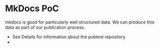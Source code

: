 # MkDocs PoC

mkdocs is good for particularly well structured data.  We can produce
this data as part of our publication process.

- See Details for information about the pubtest repository
- 

